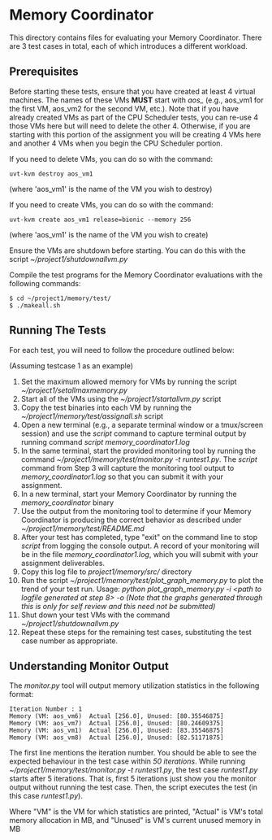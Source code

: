 # Memory Coordinator

This directory contains files for evaluating your Memory Coordinator. There are 3 test cases in total, each of which introduces a different workload.

## Prerequisites

Before starting these tests, ensure that you have created at least 4 virtual machines. The names of these VMs **MUST** start with *aos_* (e.g., aos_vm1 for the first VM, aos_vm2 for the second VM, etc.). Note that if you have already created VMs as part of the CPU Scheduler tests, you can re-use 4 those VMs here but will need to delete the other 4. Otherwise, if you are starting with this portion of the assignment you will be creating 4 VMs here and another 4 VMs when you begin the CPU Scheduler portion.

If you need to delete VMs, you can do so with the command:

`uvt-kvm destroy aos_vm1`

(where 'aos_vm1' is the name of the VM you wish to destroy)

If you need to create VMs, you can do so with the command:

`uvt-kvm create aos_vm1 release=bionic --memory 256`

(where 'aos_vm1' is the name of the VM you wish to create)

Ensure the VMs are shutdown before starting. You can do this with the script *~/project1/shutdownallvm.py*

Compile the test programs for the Memory Coordinator evaluations with the following commands:

```
$ cd ~/project1/memory/test/
$ ./makeall.sh
```
 
## Running The Tests

For each test, you will need to follow the procedure outlined below:

(Assuming testcase 1 as an example)
1. Set the maximum allowed memory for VMs by running the script *~/project1/setallmaxmemory.py*
2. Start all of the VMs using the *~/project1/startallvm.py* script
3. Copy the test binaries into each VM by running the *~/project1/memory/test/assignall.sh* script
4. Open a new terminal (e.g., a separate terminal window or a tmux/screen session) and use the *script* command to capture terminal output by running command *script memory_coordinator1.log*
5. In the same terminal, start the provided monitoring tool by running the command *~/project1/memory/test/monitor.py -t runtest1.py*. The *script* command from Step 3 will capture the monitoring tool output to *memory_coordinator1.log* so that you can submit it with your assignment.
6. In a new terminal, start your Memory Coordinator by running the *memory_coordinator* binary
7. Use the output from the monitoring tool to determine if your Memory Coordinator is producing the correct behavior as described under *~/project1/memory/test/README.md*
8. After your test has completed, type "exit" on the command line to stop *script* from logging the console output. A record of your monitoring will be in the file *memory_coordinator1.log*, which you will submit with your assignment deliverables.
9. Copy this log file to *project1/memory/src/* directory
10. Run the script *~/project1/memory/test/plot_graph_memory.py* to plot the trend of your test run. Usage: *python plot_graph_memory.py -i <path to logfile generated at step 8> -o <path to a new file to save the graph>*
*(Note that the graphs generated through this is only for self review and this need not be submitted)*
11. Shut down your test VMs with the command *~/project1/shutdownallvm.py*
11. Repeat these steps for the remaining test cases, substituting the test case number as appropriate.

## Understanding Monitor Output

The *monitor.py* tool will output memory utilization statistics in the following format:

```
Iteration Number : 1
Memory (VM: aos_vm6)  Actual [256.0], Unused: [80.35546875]
Memory (VM: aos_vm7)  Actual [256.0], Unused: [80.24609375]
Memory (VM: aos_vm1)  Actual [256.0], Unused: [83.35546875]
Memory (VM: aos_vm8)  Actual [256.0], Unused: [82.51171875]
```

The first line mentions the iteration number. You should be able to see the expected behaviour in the test case within *50 iterations*. While running *~/project1/memory/test/monitor.py -t runtest1.py*, the test case *runtest1.py* starts after 5 iterations. That is, first 5 iterations just show you the monitor output without running the test case. Then, the script executes the test (in this case *runtest1.py*). 

Where "VM" is the VM for which statistics are printed, "Actual" is VM's total memory allocation in MB, and "Unused" is VM's current unused memory in MB

